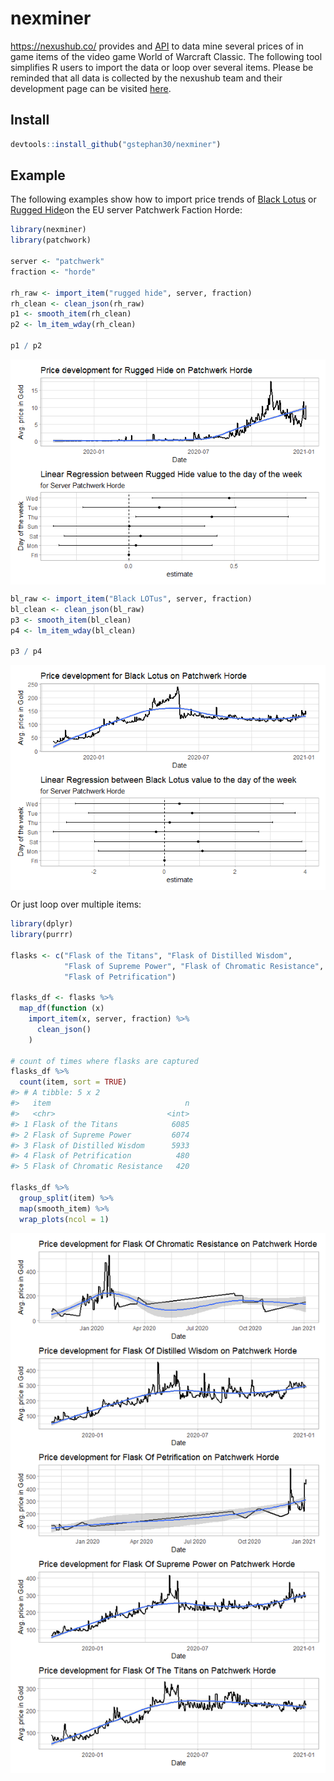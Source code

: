 
<!-- README.md is generated from README.Rmd. Please edit that file -->

# nexminer

<!-- badges: start -->

<!-- badges: end -->

<https://nexushub.co/> provides and
[API](https://nexushub.co/developers/api/General/foo) to data mine
several prices of in game items of the video game World of Warcraft
Classic. The following tool simplifies R users to import the data or
loop over several items. Please be reminded that all data is collected
by the nexushub team and their development page can be visited
[here](https://github.com/nexus-devs/wow-classic-items).

## Install

``` r
devtools::install_github("gstephan30/nexminer")
```

## Example

The following examples show how to import price trends of [Black
Lotus](https://classic.wowhead.com/item=13468) or [Rugged
Hide](https://classic.wowhead.com/item=8171)on the EU server Patchwerk
Faction Horde:

``` r
library(nexminer)
library(patchwork)

server <- "patchwerk"
fraction <- "horde"

rh_raw <- import_item("rugged hide", server, fraction)
rh_clean <- clean_json(rh_raw)
p1 <- smooth_item(rh_clean)
p2 <- lm_item_wday(rh_clean)

p1 / p2
```

<img src="man/figures/README-example1-1.png" style="display: block; margin: auto;" />

``` r
bl_raw <- import_item("Black LOTus", server, fraction)
bl_clean <- clean_json(bl_raw)
p3 <- smooth_item(bl_clean)
p4 <- lm_item_wday(bl_clean)

p3 / p4
```

<img src="man/figures/README-example2-1.png" style="display: block; margin: auto;" />

Or just loop over multiple items:

``` r
library(dplyr)
library(purrr)

flasks <- c("Flask of the Titans", "Flask of Distilled Wisdom", 
            "Flask of Supreme Power", "Flask of Chromatic Resistance",
            "Flask of Petrification")

flasks_df <- flasks %>%
  map_df(function (x)
    import_item(x, server, fraction) %>% 
      clean_json()
    )

# count of times where flasks are captured
flasks_df %>% 
  count(item, sort = TRUE)
#> # A tibble: 5 x 2
#>   item                              n
#>   <chr>                         <int>
#> 1 Flask of the Titans            6085
#> 2 Flask of Supreme Power         6074
#> 3 Flask of Distilled Wisdom      5933
#> 4 Flask of Petrification          480
#> 5 Flask of Chromatic Resistance   420

flasks_df %>% 
  group_split(item) %>% 
  map(smooth_item) %>% 
  wrap_plots(ncol = 1)
```

<img src="man/figures/README-flasks-1.png" style="display: block; margin: auto;" />
